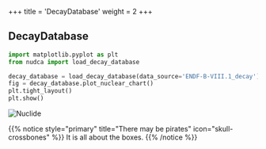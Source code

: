 +++
title = 'DecayDatabase'
weight = 2
+++

## DecayDatabase

```py { title="python" }
import matplotlib.pyplot as plt
from nudca import load_decay_database

decay_database = load_decay_database(data_source='ENDF-B-VIII.1_decay')
fig = decay_database.plot_nuclear_chart()
plt.tight_layout()
plt.show()
```

![Nuclide](../../images/Tutorial/nuclide_chart.png)


{{% notice style="primary" title="There may be pirates" icon="skull-crossbones" %}}
It is all about the boxes.
{{% /notice %}}